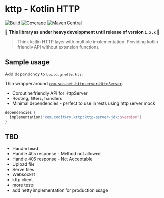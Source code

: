 # kttp - Kotlin HTTP

[![Build](https://github.com/coditory/ktserver/actions/workflows/build.yml/badge.svg)](https://github.com/coditory/ktserver/actions/workflows/build.yml)
[![Coverage](https://codecov.io/gh/coditory/ktserver/graph/badge.svg?token=FlAX0WyFod)](https://codecov.io/gh/coditory/ktserver)
[![Maven Central](https://maven-badges.herokuapp.com/maven-central/com.coditory.ktserver/ktserver/badge.svg)](https://mvnrepository.com/artifact/com.coditory.ktserver/ktserver)

**🚧 This library as under heavy development until release of version `1.x.x` 🚧**

> Think kotlin HTTP layer with multiple implementation. Providing kotlin friendly API without extension functions.

## Sample usage

Add dependency to `build.gradle.kts`:

Thin wrapper around [`com.sun.net.httpserver.HttpServer`](https://docs.oracle.com/en/java/javase/22/docs/api/jdk.httpserver/com/sun/net/httpserver/HttpServer.html).
- Coroutine friendly API for HttpServer
- Routing, filters, handlers
- Minimal dependencies - perfect to use in tests using http server mock

```kts
dependencies {
  implementation("com.coditory.kttp:kttp-server-jdk:$version")
}
```

## TBD

- Handle head
- Handle 405 response - Method not allowed
- Handle 406 response - Not Acceptable
- Upload file
- Serve files
- Websocket
- kttp client
- more tests
- add netty implementation for production usage
